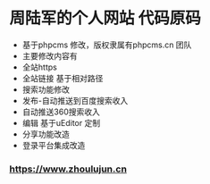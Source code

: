 # 周陆军的个人网站 代码原码
+ 基于phpcms 修改，版权隶属有phpcms.cn 团队
+ 主要修改内容有
+ 全站https
+ 全站链接 基于相对路径
+ 搜索功能修改
+ 发布-自动推送到百度搜索收入
+ 自动推送360搜索收入
+ 编辑 基于uEditor 定制
+ 分享功能改造
+ 登录平台集成改造

### https://www.zhoulujun.cn 

